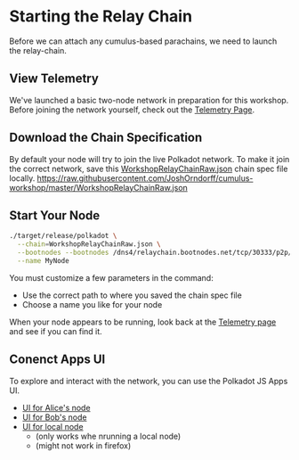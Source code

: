 # Starting the Relay Chain

Before we can attach any cumulus-based parachains, we need to launch the relay-chain.

## View Telemetry
We've launched a basic two-node network in preparation for this workshop. Before joining the network yourself, check out the [Telemetry Page](https://telemetry.polkadot.io/#list/Cumulus%20Testnet).

## Download the Chain Specification
By default your node will try to join the live Polkadot network. To make it join the correct network, save this [WorkshopRelayChainRaw.json](../WorkshopRelayChainRaw.json) chain spec file locally. https://raw.githubusercontent.com/JoshOrndorff/cumulus-workshop/master/WorkshopRelayChainRaw.json

## Start Your Node
```bash
./target/release/polkadot \
  --chain=WorkshopRelayChainRaw.json \
  --bootnodes --bootnodes /dns4/relaychain.bootnodes.net/tcp/30333/p2p/QmayQzZgh1t41b3ta5GSm6tKvV7gpWnBYfHrPAYh756vSH \
  --name MyNode
```

You must customize a few parameters in the command:

* Use the correct path to where you saved the chain spec file
* Choose a name you like for your node

When your node appears to be running, look back at the [Telemetry page](https://telemetry.polkadot.io/#list/Cumulus%20Testnet) and see if you can find it.

## Conenct Apps UI
To explore and interact with the network, you can use the Polkadot JS Apps UI.
* [UI for Alice's node](https://polkadot.js.org/apps/#/?rpc=wss://relaychain.bootnodes.net/alice)
* [UI for Bob's node](https://polkadot.js.org/apps/#/?rpc=wss://relaychain.bootnodes.net/bob)
* [UI for local node](https://polkadot.js.org/apps/#/?rpc=ws://127.0.0.1:9944)
  * (only works whe nrunning a local node)
  * (might not work in firefox)

<!--
## Get Staked
TODO In future iterations of the workshop, there should be a faucet or other means of gaining tokens, and participants should get staked to become actual validators on the relay chain, rather than just full nodes
-->
